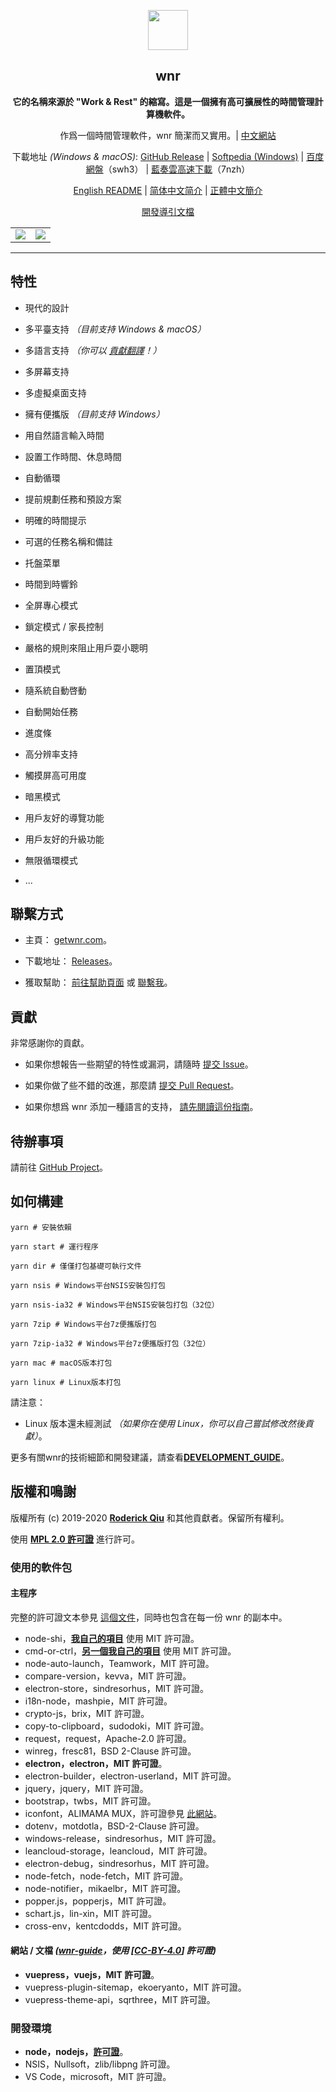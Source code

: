 <p align="center"><img src="https://i.loli.net/2020/01/27/bOvLlYmT7dQFRjr.png"
        width="64px" /></p>

<h2 align="center">wnr</h2>

<p align="center">
    <b>它的名稱來源於 "Work & Rest" 的縮寫。這是一個擁有高可擴展性的時間管理計算機軟件。</b>
</p>

<p align="center">
    作爲一個時間管理軟件，wnr 簡潔而又實用。| <a href="https://getwnr.com/">中文網站</a>
</p>

<p align="center">
    下載地址 <i>(Windows & macOS)</i>: <a href="https://github.com/RoderickQiu/wnr/releases">GitHub Release</a> | <a
        href="https://www.softpedia.com/get/Desktop-Enhancements/Clocks-Time-Management/wnr.shtml">Softpedia
        (Windows)</a> | <a href="https://pan.baidu.com/s/1PDpnEkf-zKQKQIhUTO0ubQ">百度網盤</a>（swh3） | <a href="https://www.lanzous.com/b01n0tb4j">藍奏雲高速下載</a>（7nzh）
</p>

<p align="center">
    <a href="https://github.com/RoderickQiu/wnr/blob/master/README.md">English README</a> | <a href="https://github.com/RoderickQiu/wnr/blob/master/README.zh-CN.md">简体中文简介</a> | <a href="https://github.com/RoderickQiu/wnr/blob/master/README.zh-TW.md">正體中文簡介</a>
</p>

<p align="center">
    <a href="https://github.com/RoderickQiu/wnr/blob/master/DEVELOPMENT_GUIDE.md">開發導引文檔</a>
</p>

<table border="0" align="center">
    <tr>
        <td align="right"><img src="https://i.loli.net/2020/10/01/ZjTHdYQCzhqPor6.png" ></td>
        <td align="left"><img src="https://i.loli.net/2020/10/01/vwfECA8z6yQkaZB.png" ></td>
    </tr>
</table>

---

## 特性

- 現代的設計

- 多平臺支持 *（目前支持 Windows & macOS）*

- 多語言支持 *（你可以 [貢獻翻譯](https://github.com/RoderickQiu/wnr/blob/master/locales/README.md)！）*

- 多屏幕支持

- 多虛擬桌面支持

- 擁有便攜版 *（目前支持 Windows）*

- 用自然語言輸入時間

- 設置工作時間、休息時間

- 自動循環

- 提前規劃任務和預設方案

- 明確的時間提示

- 可選的任務名稱和備註

- 托盤菜單

- 時間到時響鈴

- 全屏專心模式

- 鎖定模式 / 家長控制

- 嚴格的規則來阻止用戶耍小聰明

- 置頂模式

- 隨系統自動啓動

- 自動開始任務

- 進度條

- 高分辨率支持

- 觸摸屏高可用度

- 暗黑模式

- 用戶友好的導覽功能

- 用戶友好的升級功能

- 無限循環模式

- ...

## 聯繫方式

- 主頁： [getwnr.com](https://getwnr.com/)。

- 下載地址： [Releases](https://github.com/RoderickQiu/wnr/releases/)。

- 獲取幫助： [前往幫助頁面](https://getwnr.com/guide/1-basic-usage.html) 或 [聯繫我](mailto:scrisqiu@hotmail.com)。

## 貢獻

非常感謝你的貢獻。

- 如果你想報告一些期望的特性或漏洞，請隨時 [提交 Issue](https://github.com/RoderickQiu/wnr/issues/new)。

- 如果你做了些不錯的改進，那麼請 [提交 Pull Request](https://github.com/RoderickQiu/wnr/pulls)。

- 如果你想爲 wnr 添加一種語言的支持， [請先閱讀這份指南](https://github.com/RoderickQiu/wnr/blob/master/locales/README.md)。

## 待辦事項

請前往 [GitHub Project](https://github.com/RoderickQiu/wnr/projects/1)。

## 如何構建

```shell
yarn # 安裝依賴

yarn start # 運行程序

yarn dir # 僅僅打包基礎可執行文件

yarn nsis # Windows平台NSIS安裝包打包

yarn nsis-ia32 # Windows平台NSIS安裝包打包（32位）

yarn 7zip # Windows平台7z便攜版打包

yarn 7zip-ia32 # Windows平台7z便攜版打包（32位）

yarn mac # macOS版本打包

yarn linux # Linux版本打包
```

請注意：

- Linux 版本還未經測試 *（如果你在使用 Linux，你可以自己嘗試修改然後貢獻）*。

更多有關wnr的技術細節和開發建議，請查看[**DEVELOPMENT_GUIDE**](https://github.com/RoderickQiu/wnr/blob/master/DEVELOPMENT_GUIDE.md)。

## 版權和鳴謝

版權所有 (c) 2019-2020 **[Roderick Qiu](https://r-q.name)** 和其他貢獻者。保留所有權利。

使用 **[MPL 2.0 許可證](https://github.com/RoderickQiu/wnr/blob/master/LICENSE)** 進行許可。

### 使用的軟件包

#### 主程序

完整的許可證文本參見 [這個文件](https://github.com/RoderickQiu/wnr/blob/master/NOTICE.md)，同時也包含在每一份 wnr 的副本中。

- node-shi，[**我自己的項目**](https://www.npmjs.com/package/node-shi) 使用 MIT 許可證。
- cmd-or-ctrl，[**另一個我自己的項目**](https://www.npmjs.com/package/cmd-or-ctrl) 使用 MIT 許可證。
- node-auto-launch，Teamwork，MIT 許可證。
- compare-version，kevva，MIT 許可證。
- electron-store，sindresorhus，MIT 許可證。
- i18n-node，mashpie，MIT 許可證。
- crypto-js，brix，MIT 許可證。
- copy-to-clipboard，sudodoki，MIT 許可證。
- request，request，Apache-2.0 許可證。
- winreg，fresc81，BSD 2-Clause 許可證。
- **electron，electron，MIT 許可證**。
- electron-builder，electron-userland，MIT 許可證。
- jquery，jquery，MIT 許可證。
- bootstrap，twbs，MIT 許可證。
- iconfont，ALIMAMA MUX，許可證參見 [此網站](https://www.iconfont.cn/)。
- dotenv，motdotla，BSD-2-Clause 許可證。
- windows-release，sindresorhus，MIT 許可證。
- leancloud-storage，leancloud，MIT 許可證。
- electron-debug，sindresorhus，MIT 許可證。
- node-fetch，node-fetch，MIT 許可證。
- node-notifier，mikaelbr，MIT 許可證。
- popper.js，popperjs，MIT 許可證。
- schart.js，lin-xin，MIT 許可證。
- cross-env，kentcdodds，MIT 許可證。

#### 網站 / 文檔 *([wnr-guide](https://github.com/RoderickQiu/wnr-guide)，使用 [[CC-BY-4.0](https://spdx.org/licenses/CC-BY-4.0.html)] 許可證)*

- **vuepress，vuejs，MIT 許可證**。
- vuepress-plugin-sitemap，ekoeryanto，MIT 許可證。
- vuepress-theme-api，sqrthree，MIT 許可證。

### 開發環境

- **node，nodejs，[許可證](https://github.com/nodejs/node/blob/master/LICENSE)**。
- NSIS，Nullsoft，zlib/libpng 許可證。
- VS Code，microsoft，MIT 許可證。
